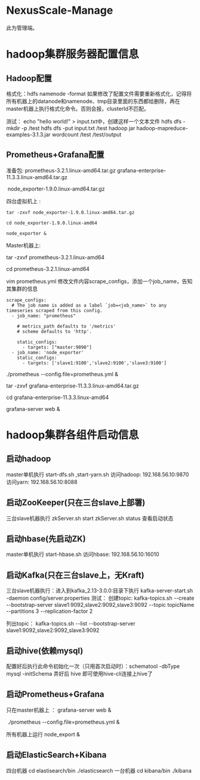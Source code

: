 # NexusScale-Manage

此为管理端。

# hadoop集群服务器配置信息
## Hadoop配置

格式化：hdfs namenode -format 
如果修改了配置文件需要重新格式化，记得将所有机器上的datanode和namenode、tmp目录里面的东西都给删除，再在master机器上执行格式化命令。否则会报，clusterId不匹配。

测试： echo "hello world!" > input.txt中，创建这样一个文本文件
hdfs dfs -mkdir -p /test
hdfs dfs -put input.txt /test
hadoop jar hadoop-mapreduce-examples-3.1.3.jar wordcount /test /test/output



## Prometheus+Grafana配置

准备包: prometheus-3.2.1.linux-amd64.tar.gz   grafana-enterprise-11.3.3.linux-amd64.tar.gz  

​	node_exporter-1.9.0.linux-amd64.tar.gz  

四台虚拟机上 : 

```
tar -zxvf node_exporter-1.9.0.linux-amd64.tar.gz

cd node_exporter-1.9.0.linux-amd64

node_exporter &
```



Master机器上:

tar -zxvf prometheus-3.2.1.linux-amd64  

cd prometheus-3.2.1.linux-amd64

vim prometheus.yml  修改文件内容scrape_configs，添加一个job_name，告知其集群的信息

```
scrape_configs:
  # The job name is added as a label `job=<job_name>` to any timeseries scraped from this config.
  - job_name: "prometheus"

    # metrics_path defaults to '/metrics'
    # scheme defaults to 'http'.

    static_configs:
      - targets: ["master:9090"]
  - job_name: 'node_exporter'
    static_configs:
      - targets: ['slave1:9100','slave2:9100','slave3:9100']
```

./prometheus --config.file=prometheus.yml &



tar -zxvf grafana-enterprise-11.3.3.linux-amd64.tar.gz 

cd grafana-enterprise-11.3.3.linux-amd64

grafana-server web &

# hadoop集群各组件启动信息

## 启动hadoop

master单机执行 start-dfs.sh ,start-yarn.sh
访问hadoop: 192.168.56.10:9870
访问yarn: 192.168.56.10:8088

## 启动ZooKeeper(只在三台slave上部署)

三台slave机器执行 zkServer.sh start
zkServer.sh status 查看启动状态

## 启动hbase(先启动ZK)

master单机执行 start-hbase.sh
访问hbase: 192.168.56.10:16010

## 启动Kafka(只在三台slave上，无Kraft)

三台slave机器执行：进入到kafka_2.13-3.0.0:目录下执行 
        kafka-server-start.sh -daemon config/server.properties
测试：
创建topic:
kafka-topics.sh --create --bootstrap-server slave1:9092,slave2:9092,slave3:9092 --topic topicName --partitions 3 --replication-factor 2

列出topic：
kafka-topics.sh --list --bootstrap-server slave1:9092,slave2:9092,slave3:9092

## 启动hive(依赖mysql)

配置好后执行此命令初始化一次（只用首次启动时）：schematool -dbType mysql -initSchema
弄好后 hive 即可使用hive-cli连接上hive了
## 启动Prometheus+Grafana

只在master机器上 ： grafana-server web &

​					./prometheus --config.file=prometheus.yml &

所有机器上运行 node_export &


## 启动ElasticSearch+Kibana
四台机器 cd elastisearch/bin     ./elasticsearch
一台机器 cd kibana/bin ./kibana






